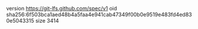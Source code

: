 version https://git-lfs.github.com/spec/v1
oid sha256:6f503bca1aed48b4a5faa4e941cab47349f00b0e9519e483fd4ed830e5043315
size 3414
